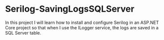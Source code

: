 # Serilog-SavingLogsSQLServer
 In this project I will learn how to install and configure Serilog in an ASP.NET Core project so that when I use the ILogger service, the logs are saved in a SQL Server table.
